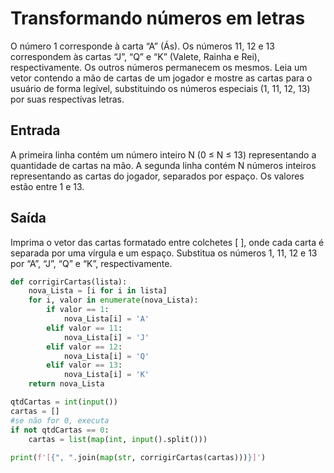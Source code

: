 # Transformando números em letras
O número 1 corresponde à carta “A” (Ás).
Os números 11, 12 e 13 correspondem às cartas “J”, “Q” e “K” (Valete, Rainha e Rei), respectivamente.
Os outros números permanecem os mesmos.
Leia um vetor contendo a mão de cartas de um jogador e mostre as cartas para o usuário de forma legível, substituindo os números especiais (1, 11, 12, 13) por suas respectivas letras.

## Entrada
A primeira linha contém um número inteiro N (0 ≤ N ≤ 13) representando a quantidade de cartas na mão.
A segunda linha contém N números inteiros representando as cartas do jogador, separados por espaço. Os valores estão entre 1 e 13.
## Saída
Imprima o vetor das cartas formatado entre colchetes [ ], onde cada carta é separada por uma vírgula e um espaço. Substitua os números 1, 11, 12 e 13 por “A”, “J”, “Q” e “K”, respectivamente.

```Python
def corrigirCartas(lista):
    nova_Lista = [i for i in lista]
    for i, valor in enumerate(nova_Lista):
        if valor == 1:
            nova_Lista[i] = 'A'
        elif valor == 11:
            nova_Lista[i] = 'J'
        elif valor == 12:
            nova_Lista[i] = 'Q'
        elif valor == 13:
            nova_Lista[i] = 'K'
    return nova_Lista

qtdCartas = int(input())
cartas = []
#se não for 0, executa
if not qtdCartas == 0:
    cartas = list(map(int, input().split()))
    
print(f'[{", ".join(map(str, corrigirCartas(cartas)))}]')
```
